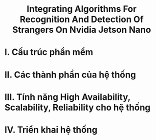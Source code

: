 <div align="center">
  <h1><strong>Integrating Algorithms For Recognition And Detection Of Strangers On Nvidia Jetson Nano</strong></h1>
</div>

# I.	Cấu trúc phần mềm
# II. Các thành phần của hệ thống
# III.	Tính năng High Availability, Scalability, Reliability cho hệ thống
# IV.	Triển khai hệ thống

